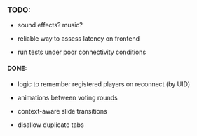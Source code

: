 ### TODO:

- sound effects? music?

- reliable way to assess latency on frontend

- run tests under poor connectivity conditions

#### DONE:

- logic to remember registered players on reconnect (by UID)

- animations between voting rounds

- context-aware slide transitions

- disallow duplicate tabs